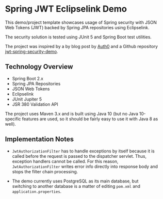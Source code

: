 # Spring JWT Eclipselink Demo

This demo/project template showcases usage of Spring security with JSON Web Tokens (JWT) backed
by Spring JPA repositories using Eclipselink.

The security solution is tested using JUnit 5 and Spring Boot test utilities.

The project was inspired by a by blog post by [Auth0](https://auth0.com/blog/implementing-jwt-authentication-on-spring-boot/)
and a Github repository [jwt-spring-security-demo](https://github.com/szerhusenBC/jwt-spring-security-demo).

## Technology Overview

- Spring Boot 2.x
- Spring JPA Repositories
- JSON Web Tokens
- Eclipselink
- JUnit Jupiter 5
- JSR 380 Validation API

The project uses Maven 3.x and is built using Java 10 (but no Java 10-specific features are used,
so it should be fairly easy to use it with Java 8 as well).

## Implementation Notes

- `JwtAuthorizationFilter` has to handle exceptions by itself because it is called before the request is passed to
the dispatcher servlet. Thus, exception handlers cannot be called. For this reason, `JwtAuthorizationFilter` writes error
info directly into response body and stops the filter chain processing.

- The demo currently uses PostgreSQL as its main database, but switching to another database is a matter of editing `pom.xml`
and `application.properties`.


